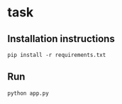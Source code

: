 # task

## Installation instructions

```
pip install -r requirements.txt
```

## Run

```
python app.py
```
